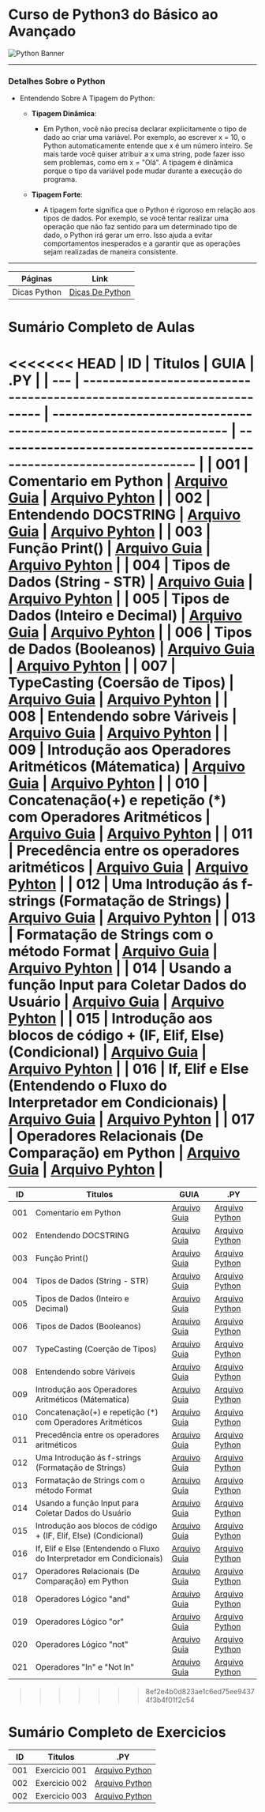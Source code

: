# Curso de Python3 do Básico ao Avançado

<img src="https://learn.temporal.io/assets/images/banner_python-0d345d125b6892840c54f7e1460c8a5a.png" alt="Python Banner">

--- 

### Detalhes Sobre o Python

- Entendendo Sobre A Tipagem do Python:

    - __Tipagem Dinâmica__:

        - Em Python, você não precisa declarar explicitamente o tipo de dado ao criar uma variável. Por exemplo, ao
          escrever x = 10, o Python automaticamente entende que x é um número inteiro. Se mais tarde você quiser
          atribuir a x uma string, pode fazer isso sem problemas, como em x = "Olá". A tipagem é dinâmica porque o tipo
          da variável pode mudar durante a execução do programa.

    - __Tipagem Forte__:

        - A tipagem forte significa que o Python é rigoroso em relação aos tipos de dados. Por exemplo, se você tentar
          realizar uma operação que não faz sentido para um determinado tipo de dado, o Python irá gerar um erro. Isso
          ajuda a evitar comportamentos inesperados e a garantir que as operações sejam realizadas de maneira
          consistente.

---

| Páginas      | Link                                  |
| ------------ | ------------------------------------- |
| Dicas Python | [Dicas De Python](py.DICAS/README.md) |

# Sumário Completo de Aulas

<<<<<<< HEAD
| ID  | Titulos                                                               | GUIA                                                              | .PY                                                                   |
| --- | --------------------------------------------------------------------- | ----------------------------------------------------------------- | --------------------------------------------------------------------- |
| 001 | Comentario em Python                                                  | [Arquivo Guia](./py.AULAS/OtavioMiranda.Aulas/aula.001/README.md) | [Arquivo Pyhton](./py.AULAS/OtavioMiranda.Aulas/aula.001/main.py)     |
| 002 | Entendendo DOCSTRING                                                  | [Arquivo Guia](./py.AULAS/OtavioMiranda.Aulas/aula.002/README.md) | [Arquivo Pyhton](./py.AULAS/OtavioMiranda.Aulas/aula.002/main.py)     |
| 003 | Função Print()                                                        | [Arquivo Guia](./py.AULAS/aula.003/README.md)                     | [Arquivo Pyhton](./py.AULAS/OtavioMiranda.Aulas/aula.003/main.py)     |
| 004 | Tipos de Dados (String - STR)                                         | [Arquivo Guia](./py.AULAS/OtavioMiranda.Aulas/aula.004/README.md) | [Arquivo Pyhton](./py.AULAS/OtavioMiranda.Aulas/aula.004/main.py)     |
| 005 | Tipos de Dados (Inteiro e Decimal)                                    | [Arquivo Guia](./py.AULAS/OtavioMiranda.Aulas/aula.005/README.md) | [Arquivo Pyhton](./py.AULAS/OtavioMiranda.Aulas/aula.005/main.py)     |
| 006 | Tipos de Dados (Booleanos)                                            | [Arquivo Guia](./py.AULAS/OtavioMiranda.Aulas/aula.006/README.md) | [Arquivo Pyhton](./py.AULAS/OtavioMiranda.Aulas/aula.006/main.py)     |
| 007 | TypeCasting (Coersão de Tipos)                                        | [Arquivo Guia](./py.AULAS/OtavioMiranda.Aulas/aula.007/README.md) | [Arquivo Pyhton](./py.AULAS/OtavioMiranda.Aulas/aula.007/main.py)     |
| 008 | Entendendo sobre Váriveis                                             | [Arquivo Guia](./py.AULAS/OtavioMiranda.Aulas/aula.008/README.md) | [Arquivo Pyhton](./py.AULAS/OtavioMiranda.Aulas/aula.008/main.py)     |
| 009 | Introdução aos Operadores Aritméticos (Mátematica)                    | [Arquivo Guia](./py.AULAS/OtavioMiranda.Aulas/aula.009/README.md) | [Arquivo Pyhton](./py.AULAS/OtavioMiranda.Aulas/aula.009/main.py)     |
| 010 | Concatenação(+) e repetição (*) com Operadores Aritméticos            | [Arquivo Guia](./py.AULAS/OtavioMiranda.Aulas/aula.010/README.md) | [Arquivo Pyhton](./py.AULAS/OtavioMiranda.Aulas/aula.010/main.py)     |
| 011 | Precedência entre os operadores aritméticos                           | [Arquivo Guia](./py.AULAS/OtavioMiranda.Aulas/aula.011/README.md) | [Arquivo Pyhton](./py.AULAS/OtavioMiranda.Aulas/aula.011/main.py)     |
| 012 | Uma Introdução ás f-strings (Formatação de Strings)                   | [Arquivo Guia](#)                                                 | [Arquivo Pyhton](./py.AULAS/OtavioMiranda.Aulas/aula.012/main.py)     |
| 013 | Formatação de Strings com o método Format                             | [Arquivo Guia](#)                                                 | [Arquivo Pyhton](./py.AULAS/OtavioMiranda.Aulas/aula.013/main.py)     |
| 014 | Usando a função Input para Coletar Dados do Usuário                   | [Arquivo Guia](#)                                                 | [Arquivo Pyhton](./py.AULAS/OtavioMiranda.Aulas/aula.014/main.py)     |
| 015 | Introdução aos blocos de código + (IF, Elif, Else) (Condicional)      | [Arquivo Guia](#)                                                 | [Arquivo Pyhton](./py.AULAS/OtavioMiranda.Aulas/aula.015/main.py)     |
| 016 | If, Elif e Else (Entendendo o Fluxo do Interpretador em Condicionais) | [Arquivo Guia](#)                                                 | [Arquivo Pyhton](./py.AULAS/OtavioMiranda.Aulas/aula.016/main.py)     |
| 017 | Operadores Relacionais (De Comparação) em Python                      | [Arquivo Guia](#)                                                 | [Arquivo Pyhton](./py.AULAS/OtavioMiranda.Aulas/aula.017/**main**.py) |
=======
| ID  | Titulos                                                               | GUIA                                          | .PY                                           |
| --- | --------------------------------------------------------------------- | --------------------------------------------- | --------------------------------------------- |
| 001 | Comentario em Python                                                  | [Arquivo Guia](./py.AULAS/aula.001/README.md) | [Arquivo Python](./py.AULAS/aula.001/main.py) |
| 002 | Entendendo DOCSTRING                                                  | [Arquivo Guia](./py.AULAS/aula.002/README.md) | [Arquivo Python](./py.AULAS/aula.002/main.py) |
| 003 | Função Print()                                                        | [Arquivo Guia](./py.AULAS/aula.003/README.md) | [Arquivo Python](./py.AULAS/aula.003/main.py) |
| 004 | Tipos de Dados (String - STR)                                         | [Arquivo Guia](./py.AULAS/aula.004/README.md) | [Arquivo Python](./py.AULAS/aula.004/main.py) |
| 005 | Tipos de Dados (Inteiro e Decimal)                                    | [Arquivo Guia](./py.AULAS/aula.005/README.md) | [Arquivo Python](./py.AULAS/aula.005/main.py) |
| 006 | Tipos de Dados (Booleanos)                                            | [Arquivo Guia](./py.AULAS/aula.006/README.md) | [Arquivo Python](./py.AULAS/aula.006/main.py) |
| 007 | TypeCasting (Coerção de Tipos)                                        | [Arquivo Guia](./py.AULAS/aula.007/README.md) | [Arquivo Python](./py.AULAS/aula.007/main.py) |
| 008 | Entendendo sobre Váriveis                                             | [Arquivo Guia](./py.AULAS/aula.008/README.md) | [Arquivo Python](./py.AULAS/aula.008/main.py) |
| 009 | Introdução aos Operadores Aritméticos (Mátematica)                    | [Arquivo Guia](./py.AULAS/aula.009/README.md) | [Arquivo Python](./py.AULAS/aula.009/main.py) |
| 010 | Concatenação(+) e repetição (*) com Operadores Aritméticos            | [Arquivo Guia](./py.AULAS/aula.010/README.md) | [Arquivo Python](./py.AULAS/aula.010/main.py) |
| 011 | Precedência entre os operadores aritméticos                           | [Arquivo Guia](./py.AULAS/aula.011/README.md) | [Arquivo Python](./py.AULAS/aula.011/main.py) |
| 012 | Uma Introdução ás f-strings (Formatação de Strings)                   | [Arquivo Guia]()                              | [Arquivo Python](./py.AULAS/aula.012/main.py) |
| 013 | Formatação de Strings com o método Format                             | [Arquivo Guia]()                              | [Arquivo Python](./py.AULAS/aula.013/main.py) |
| 014 | Usando a função Input para Coletar Dados do Usuário                   | [Arquivo Guia]()                              | [Arquivo Python](./py.AULAS/aula.014/main.py) |
| 015 | Introdução aos blocos de código + (IF, Elif, Else) (Condicional)      | [Arquivo Guia]()                              | [Arquivo Python](./py.AULAS/aula.015/main.py) |
| 016 | If, Elif e Else (Entendendo o Fluxo do Interpretador em Condicionais) | [Arquivo Guia]()                              | [Arquivo Python](./py.AULAS/aula.016/main.py) |
| 017 | Operadores Relacionais (De Comparação) em Python                      | [Arquivo Guia]()                              | [Arquivo Python](./py.AULAS/aula.017/main.py) |
| 018 | Operadores Lógico "and"                                               | [Arquivo Guia](./py.AULAS/aula.018/README.md) | [Arquivo Python](./py.AULAS/aula.018/main.py) |
| 019 | Operadores Lógico "or"                                                | [Arquivo Guia](./py.AULAS/aula.019/README.md) | [Arquivo Python](./py.AULAS/aula.019/main.py) |
| 020 | Operadores Lógico "not"                                               | [Arquivo Guia](./py.AULAS/aula.020/README.md) | [Arquivo Python](./py.AULAS/aula.020/main.py) |
| 021 | Operadores "In" e "Not In"                                            | [Arquivo Guia](./py.AULAS/aula.021/README.md) | [Arquivo Python](./py.AULAS/aula.021/main.py) |
>>>>>>> 8ef2e4b0d823ae1c6ed75ee94374f3b4f01f2c54

# Sumário Completo de Exercicios

| ID  | Titulos       | .PY                                      |
| --- | ------------- | ---------------------------------------- |
| 001 | Exercicio 001 | [Arquivo Python](./py.EX/ex.001/main.py) |
| 002 | Exercicio 002 | [Arquivo Python](./py.EX/ex.002/main.py) |
| 002 | Exercicio 003 | [Arquivo Python](./py.EX/ex.003/main.py) |
